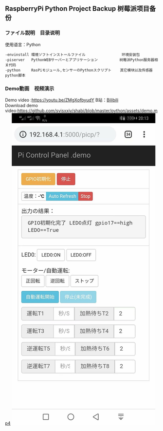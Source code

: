 ## RaspberryPi Python Project Backup  树莓派项目备份
### ファイル説明　目录说明
使用语言：Python
```
-envinstall 環境ソフトインストールファイル               　环境安装包　　　　　　
-piserver   PythonWEBサーバーとアプリケーション          树莓派Python服务器相关代码　　  
-python     RasPiモジュール,センサーのPythonスクリプト    其它模块以及传感器python脚本
```
### Demo動画　视频演示
Demo video :https://youtu.be/ZMgXofbyudY  B站：[Bilibili](https://www.bilibili.com/video/av48722386/)  
Download demo video:https://github.com/syjsxxjy/shabi/blob/master/python/assets/demo.mp4
![](python/assets/34.jpg)